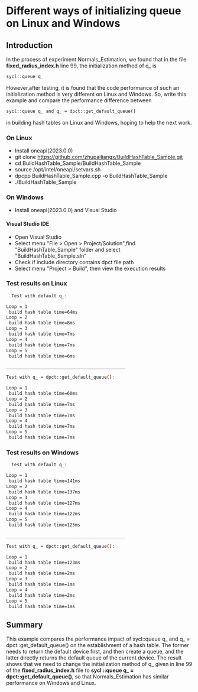 # Different ways of initializing queue on Linux and Windows
## Introduction
In the process of experiment Normals_Estimation, we found that in the file **fixed_radius_index.h** line 99, the initialization method of q_ is 
```bash
sycl::queue q_ 
```
However,after testing, it is found that the code performance of such an initialization method is very different on Linux and Windows.
So, write this example and compare the performance difference between 
```bash
sycl::queue q_ and q_ = dpct::get_default_queue()
```
in building hash tables on Linux and Windows, hoping to help the next work.

### On Linux
* Install oneapi(2023.0.0)
* git clone https://github.com/zhupailiangx/BuildHashTable_Sample.git
* cd BuildHashTable_Sample/BuildHashTable_Sample
* source /opt/intel/oneapi/setvars.sh
* dpcpp BuildHashTable_Sample.cpp -o BuildHashTable_Sample
* ./BuildHashTable_Sample

### On Windows
* Install oneapi(2023.0.0) and  Visual Studio
#### Visual Studio IDE
* Open Visual Studio
* Select menu "File > Open > Project/Solution",find "BuildHashTable_Sample" folder and select "BuildHashTable_Sample.sln"
* Check if include directory contains dpct file path
* Select menu "Project > Build", then view the execution results
### Test results on Linux
```bash
  Test with default q_:

Loop = 1
 build hash table time=64ms
Loop = 2
 build hash table time=8ms
Loop = 3
 build hash table time=7ms
Loop = 4
 build hash table time=7ms
Loop = 5
 build hash table time=6ms

_____________________________________________

Test with q_ = dpct::get_default_queue():

Loop = 1
 build hash table time=60ms
Loop = 2
 build hash table time=7ms
Loop = 3
 build hash table time=7ms
Loop = 4
 build hash table time=7ms
Loop = 5
 build hash table time=7ms

```
### Test results on Windows
```bash
  Test with default q_:

Loop = 1
 build hash table time=141ms
Loop = 2
 build hash table time=137ms
Loop = 3
 build hash table time=127ms
Loop = 4
 build hash table time=122ms
Loop = 5
 build hash table time=125ms

_____________________________________________

Test with q_ = dpct::get_default_queue():

Loop = 1
 build hash table time=123ms
Loop = 2
 build hash table time=2ms
Loop = 3
 build hash table time=1ms
Loop = 4
 build hash table time=2ms
Loop = 5
 build hash table time=1ms

```
## Summary
This example compares the performance impact of sycl::queue q_ and q_ = dpct::get_default_queue() on the establishment of a hash table. The former needs to return the default device first, and then create a queue, and the latter directly returns the default queue of the current device. The result shows that we need to change the initialization method of q_ given in line 99 of the **fixed_radius_index.h** file to **sycl ::queue q_ = dpct::get_default_queue()**, so that Normals_Estimation has similar performance on Windows and Linux.




